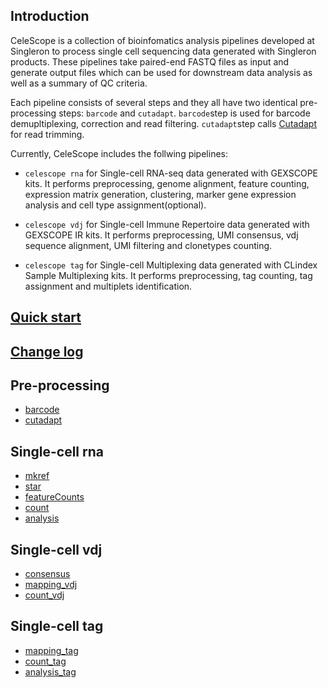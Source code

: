 ## Introduction
CeleScope is a collection of bioinfomatics analysis pipelines developed at Singleron to process single cell sequencing data generated with Singleron products. These pipelines take paired-end FASTQ files as input and generate output files which can be used for downstream data analysis as well as a summary of QC criteria.

Each pipeline consists of several steps and they all have two identical pre-processing steps: `barcode` and `cutadapt`. `barcode`step is used for barcode demupltiplexing, correction and read filtering. `cutadapt`step calls [Cutadapt](https://cutadapt.readthedocs.io/en/stable/) for read trimming.

Currently, CeleScope includes the follwing pipelines:

- `celescope rna` for Single-cell RNA-seq data generated with GEXSCOPE kits. It performs preprocessing, genome alignment, feature counting, expression matrix generation, clustering, marker gene expression analysis and cell type assignment(optional).

- `celescope vdj` for Single-cell Immune Repertoire data generated with GEXSCOPE IR kits. It performs preprocessing, UMI consensus, vdj sequence alignment, UMI filtering and clonetypes counting.

- `celescope tag` for Single-cell Multiplexing data generated with CLindex Sample Multiplexing kits. It performs preprocessing, tag counting, tag assignment and multiplets identification.


## [Quick start](quick_start.md)

## [Change log](CHANGELOG.md)

## Pre-processing

- [barcode](tools/barcode.md)
- [cutadapt](tools/cutadapt.md)

## Single-cell rna
- [mkref](rna/mkref.md)
- [star](rna/star.md)
- [featureCounts](tools/featureCounts.md)
- [count](tools/count.md)
- [analysis](rna/analysis.md)
## Single-cell vdj
- [consensus](tools/consensus.md)
- [mapping_vdj](vdj/mapping_vdj.md)
- [count_vdj](vdj/count_vdj.md)
## Single-cell tag
- [mapping_tag](tag/mapping_tag.md)
- [count_tag](tag/count_tag.md)
- [analysis_tag](tag/analysis_tag.md)
